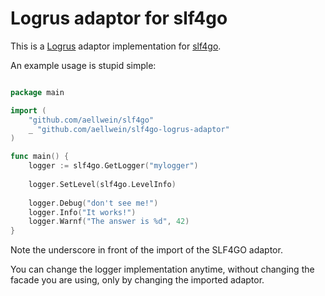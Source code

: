 # Logrus adaptor for slf4go

This is a [Logrus](https://github.com/sirupsen/logrus) adaptor implementation for [slf4go](https://github.com/aellwein/slf4go).

An example usage is stupid simple:

```go

package main

import (
	"github.com/aellwein/slf4go"
	_ "github.com/aellwein/slf4go-logrus-adaptor"
)

func main() {
    logger := slf4go.GetLogger("mylogger")
    
    logger.SetLevel(slf4go.LevelInfo)
    
    logger.Debug("don't see me!")
    logger.Info("It works!")
    logger.Warnf("The answer is %d", 42)
}
```
Note the underscore in front of the import of the SLF4GO adaptor.

You can change the logger implementation anytime, without changing the facade you are using, only by changing 
the imported adaptor.